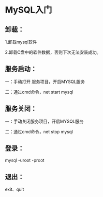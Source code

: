 # MySQL入门

## 卸载：

1.卸载mysql软件

2.卸载C盘中的软件数据，否则下次无法安装成功。

## 服务启动：

一：手动打开 服务项目，开启MYSQL服务

二：通过cmd命令，net start mysql

## 服务关闭：

一：手动关闭服务项目，开启MYSQL服务

二：通过cmd命令，net stop mysql

## 登录：

mysql -uroot  -proot

## 退出：

exit、quit